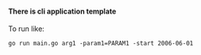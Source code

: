 #### There is cli application template

To run like:
````
go run main.go arg1 -param1=PARAM1 -start 2006-06-01
````